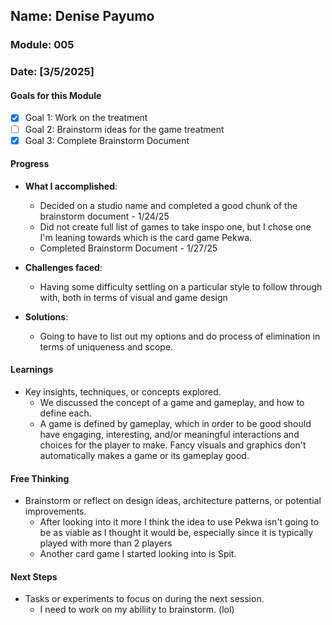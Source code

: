 <!-- Markdown Docs: https://docs.github.com/en/get-started/writing-on-github/getting-started-with-writing-and-formatting-on-github/basic-writing-and-formatting-syntax -->
## Name: Denise Payumo
### Module: 005

<!-- Repeat the below as needed-->
### Date: [3/5/2025]

#### Goals for this Module
- [x] Goal 1: Work on the treatment
- [ ] Goal 2: Brainstorm ideas for the game treatment
- [x] Goal 3: Complete Brainstorm Document

#### Progress
- **What I accomplished**:
  - Decided on a studio name and completed a good chunk of the brainstorm document - 1/24/25
  - Did not create full list of games to take inspo one, but I chose one I'm leaning towards which is the card game Pekwa.
  - Completed Brainstorm Document - 1/27/25

   <!--Your entry here or N/A if not applicable for this entry-->
- **Challenges faced**:
  - Having some difficulty settling on a particular style to follow through with, both in terms of visual and game design
     <!--Your entry here or N/A if not applicable for this entry-->
- **Solutions**:
  - Going to have to list out my options and do process of elimination in terms of uniqueness and scope.
     <!--Your entry here or N/A if not applicable for this entry-->

#### Learnings
- Key insights, techniques, or concepts explored.
  - We discussed the concept of a game and gameplay, and how to define each.
  - A game is defined by gameplay, which in order to be good should have engaging, interesting, and/or meaningful interactions and choices for the player to make. Fancy visuals and graphics don't automatically makes a game or its gameplay good.

#### Free Thinking
- Brainstorm or reflect on design ideas, architecture patterns, or potential improvements.
    <!--Your entry here or N/A if not applicable for this entry-->
  - After looking into it more I think the idea to use Pekwa isn't going to be as viable as I thought it would be, especially since it is typically played with more than 2 players
  - Another card game I started looking into is Spit.

#### Next Steps
- Tasks or experiments to focus on during the next session.
   <!--Your entry here or N/A if not applicable for this entry-->
  -  I need to work on my abiliity to brainstorm. (lol)
